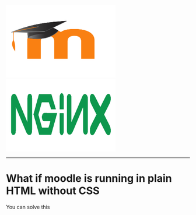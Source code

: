 <img src="/images/moodlelogo.png" width="300" height="200"/> <img src="/images/NGINX.png" height="200" width="300"/>
***
# What if moodle is running in plain HTML without CSS

You can solve this
